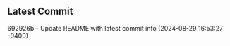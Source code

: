
## Latest Commit
692926b - Update README with latest commit info (2024-08-29 16:53:27 -0400) <Yunxi-Zhou>
